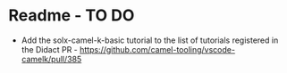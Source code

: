 # Readme - TO DO

* Add the solx-camel-k-basic tutorial to the list of tutorials registered in the Didact PR - https://github.com/camel-tooling/vscode-camelk/pull/385
